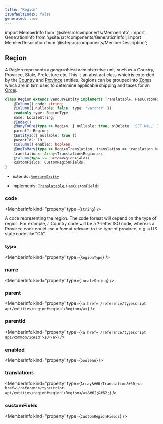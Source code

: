 ```yaml
---
title: "Region"
isDefaultIndex: false
generated: true
---
```

<!-- This file was generated from the Vendure source. Do not modify. Instead, re-run the "docs:build" script -->
import MemberInfo from '@site/src/components/MemberInfo';
import GenerationInfo from '@site/src/components/GenerationInfo';
import MemberDescription from '@site/src/components/MemberDescription';


## Region

<GenerationInfo sourceFile="packages/core/src/entity/region/region.entity.ts" sourceLine="22" packageName="@vendure/core" />

A Region represents a geographical administrative unit, such as a Country, Province, State, Prefecture etc.
This is an abstract class which is extended by the <a href='/reference/typescript-api/entities/country#country'>Country</a> and <a href='/reference/typescript-api/entities/province#province'>Province</a> entities.
Regions can be grouped into <a href='/reference/typescript-api/entities/zone#zone'>Zone</a>s which are in turn used to determine applicable shipping and taxes for an <a href='/reference/typescript-api/entities/order#order'>Order</a>.

```ts title="Signature"
class Region extends VendureEntity implements Translatable, HasCustomFields {
    @Column() code: string;
    @Column({ nullable: false, type: 'varchar' })
    readonly type: RegionType;
    name: LocaleString;
    @Index()
    @ManyToOne(type => Region, { nullable: true, onDelete: 'SET NULL' })
    parent?: Region;
    @EntityId({ nullable: true })
    parentId?: ID;
    @Column() enabled: boolean;
    @OneToMany(type => RegionTranslation, translation => translation.base, { eager: true })
    translations: Array<Translation<Region>>;
    @Column(type => CustomRegionFields)
    customFields: CustomRegionFields;
}
```
* Extends: <code><a href='/reference/typescript-api/entities/vendure-entity#vendureentity'>VendureEntity</a></code>


* Implements: <code><a href='/reference/typescript-api/entities/interfaces#translatable'>Translatable</a></code>, <code>HasCustomFields</code>



<div className="members-wrapper">

### code

<MemberInfo kind="property" type={`string`}   />

A code representing the region. The code format will depend on the type of region. For
example, a Country code will be a 2-letter ISO code, whereas a Province code could use
a format relevant to the type of province, e.g. a US state code like "CA".
### type

<MemberInfo kind="property" type={`RegionType`}   />


### name

<MemberInfo kind="property" type={`LocaleString`}   />


### parent

<MemberInfo kind="property" type={`<a href='/reference/typescript-api/entities/region#region'>Region</a>`}   />


### parentId

<MemberInfo kind="property" type={`<a href='/reference/typescript-api/common/id#id'>ID</a>`}   />


### enabled

<MemberInfo kind="property" type={`boolean`}   />


### translations

<MemberInfo kind="property" type={`Array&#60;Translation&#60;<a href='/reference/typescript-api/entities/region#region'>Region</a>&#62;&#62;`}   />


### customFields

<MemberInfo kind="property" type={`CustomRegionFields`}   />




</div>
